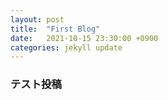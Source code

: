 ```yaml
---
layout: post
title:  "First Blog"
date:   2021-10-15 23:30:00 +0900
categories: jekyll update
---
```


### テスト投稿